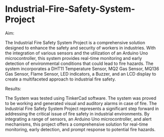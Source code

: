 # Industrial-Fire-Safety-System-Project

Aim:
 
The Industrial Fire Safety System Project is a comprehensive solution designed to enhance the safety and security of workers in industries. With the integration of various sensors and the utilization of an Arduino Uno microcontroller, this system provides real-time monitoring and early detection of environmental conditions that could lead to fire hazards. The system incorporates a DHT11 Temperature Sensor, MQ2 Gas Sensor, MQ136 Gas Sensor, Flame Sensor, LED indicators, a Buzzer, and an LCD display to create a multifaceted approach to industrial fire safety.
 
Results:
 
The System was tested using TinkerCad software. The system was proved to be working and generated visual and auditory alarms in case of fire. The Industrial Fire Safety System Project represents a significant step forward in addressing the critical issue of fire safety in industrial environments. By integrating a range of sensors, an Arduino Uno microcontroller, and alert mechanisms, this project offers a comprehensive solution for real-time monitoring, early detection, and prompt response to potential fire hazards.

